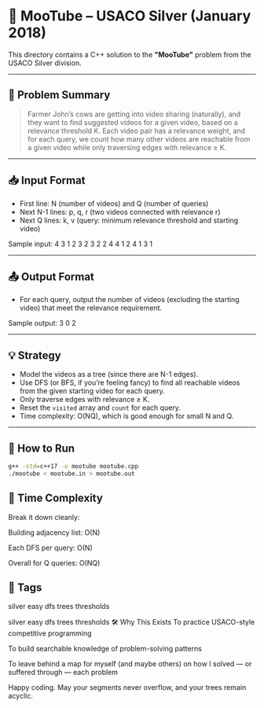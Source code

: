 # 🐄 MooTube – USACO Silver (January 2018)

This directory contains a C++ solution to the **"MooTube"** problem from the USACO Silver division.

---

## 📜 Problem Summary
> Farmer John’s cows are getting into video sharing (naturally), and they want to find suggested videos for a given video, based on a relevance threshold K. Each video pair has a relevance weight, and for each query, we count how many other videos are reachable from a given video while only traversing edges with relevance ≥ K.

---

## 📥 Input Format
- First line: N (number of videos) and Q (number of queries)
- Next N-1 lines: p, q, r (two videos connected with relevance r)
- Next Q lines: k, v (query: minimum relevance threshold and starting video)

Sample input:
4 3
1 2 3
2 3 2
2 4 4
1 2
4 1
3 1

---

## 📤 Output Format
- For each query, output the number of videos (excluding the starting video) that meet the relevance requirement.

Sample output:
3
0
2

---

## 💡 Strategy
- Model the videos as a tree (since there are N-1 edges).
- Use DFS (or BFS, if you’re feeling fancy) to find all reachable videos from the given starting video for each query.
- Only traverse edges with relevance ≥ K.
- Reset the `visited` array and `count` for each query.
- Time complexity: O(NQ), which is good enough for small N and Q.

---

## 🚀 How to Run
```sh
g++ -std=c++17 -o mootube mootube.cpp
./mootube < mootube.in > mootube.out
```
## 🧠 Time Complexity
Break it down cleanly:

Building adjacency list: O(N)

Each DFS per query: O(N)

Overall for Q queries: O(NQ)

## 🔖 Tags
silver easy dfs trees thresholds

silver easy dfs trees thresholds
🛠 Why This Exists
To practice USACO-style competitive programming

To build searchable knowledge of problem-solving patterns

To leave behind a map for myself (and maybe others) on how I solved — or suffered through — each problem

Happy coding. May your segments never overflow, and your trees remain acyclic.
